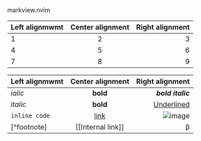 markview.nvim


| Left alignmwmt | Center alignment | Right alignment |
|:---------------|:----------------:|----------------:|
| 1              |         2        |               3 |
| 4              |         5        |               6 |
| 7              |         8        |               9 |


| Left alignmwmt | Center alignment | Right alignment |
|:---------------|:----------------:|----------------:|
| *ialic*| **bold** |***bold italic*** |
| <i>italic</i>| <b>bold</b> |<u>Underlined</u> |
| `inline code`| [link](reddit.com) |![image](new.png) |
| [^footnote]|[[Internal link]]|&beta; |


<!--
    vim:nospell
-->

